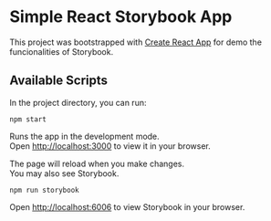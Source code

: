 # Simple React Storybook App

This project was bootstrapped with [Create React App](https://github.com/facebook/create-react-app) for demo the funcionalities of Storybook.

## Available Scripts

In the project directory, you can run:

`npm start`

Runs the app in the development mode.\
Open [http://localhost:3000](http://localhost:3000) to view it in your browser.

The page will reload when you make changes.\
You may also see Storybook.

`npm run storybook`

Open [http://localhost:6006](http://localhost:6006) to view Storybook in your browser.
